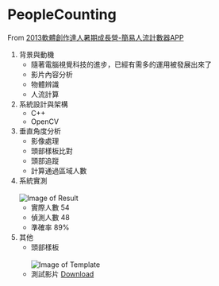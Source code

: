 # PeopleCounting

From 
[2013軟體創作達人暑期成長營-簡易人流計數器APP](http://wmmks.csie.ncku.edu.tw/tsoc2013/index.php)

1. 背景與動機
   * 隨著電腦視覺科技的進步，已經有需多的運用被發展出來了
   * 影片內容分析
   * 物體辨識
   * 人流計算
2. 系統設計與架構
   * C++
   * OpenCV
4. 垂直角度分析
   * 影像處理
   * 頭部樣板比對
   * 頭部追蹤
   * 計算通過區域人數
5. 系統實測<br><br/>
	![Image of Result](https://github.com/noname0930/PeopleCounting/raw/master/img/result.png)
   * 實際人數	54
   * 偵測人數	48
   * 準確率		89%
5. 其他
   * 頭部樣板<br><br/>
   ![Image of Template](https://raw.githubusercontent.com/noname0930/PeopleCounting/master/img/head_2.jpg)
   * 測試影片
   [Download](https://github.com/noname0930/PeopleCounting/raw/master/FileName.mp4)
